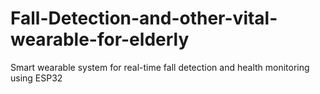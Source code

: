 # Fall-Detection-and-other-vital-wearable-for-elderly
Smart wearable system for real-time fall detection and health monitoring using ESP32
